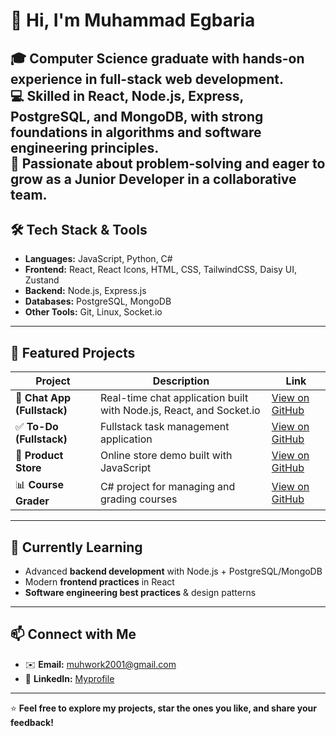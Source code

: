# 👋 Hi, I'm Muhammad Egbaria

🎓 Computer Science graduate with hands-on experience in **full-stack web development**.  
💻 Skilled in **React, Node.js, Express, PostgreSQL, and MongoDB**, with strong foundations in algorithms and software engineering principles.  
🚀 Passionate about problem-solving and eager to grow as a **Junior Developer** in a collaborative team.  
---

## 🛠️ Tech Stack & Tools

- **Languages:** JavaScript, Python, C#
- **Frontend:** React, React Icons, HTML, CSS, TailwindCSS, Daisy UI, Zustand
- **Backend:** Node.js, Express.js  
- **Databases:** PostgreSQL, MongoDB  
- **Other Tools:** Git, Linux, Socket.io  

---

## 📌 Featured Projects

| Project | Description | Link |
|---------|-------------|------|
| 💬 **Chat App (Fullstack)** | Real-time chat application built with Node.js, React, and Socket.io | [View on GitHub](https://github.com/MuhammadEgb1/CHAT-APP) |
| ✅ **To-Do (Fullstack)** | Fullstack task management application | [View on GitHub](https://github.com/MuhammadEgb1/To-Do) |
| 🛒 **Product Store** | Online store demo built with JavaScript | [View on GitHub](https://github.com/MuhammadEgb1/ProductStore) |
| 📊 **Course Grader** | C# project for managing and grading courses | [View on GitHub](https://github.com/MuhammadEgb1/CourseGrader) |

---

## 🌱 Currently Learning

- Advanced **backend development** with Node.js + PostgreSQL/MongoDB  
- Modern **frontend practices** in React  
- **Software engineering best practices** & design patterns  

---

## 📫 Connect with Me

- ✉️ **Email:** muhwork2001@gmail.com
- 💼 **LinkedIn:** [Myprofile](linkedin.com/in/muhammad-egbaria)  

---

⭐ **Feel free to explore my projects, star the ones you like, and share your feedback!**
